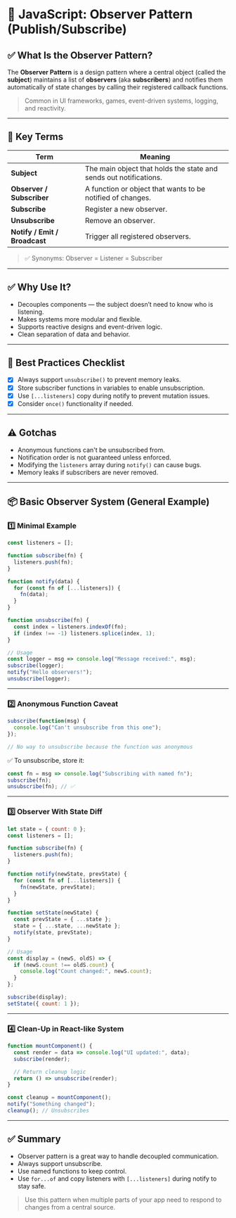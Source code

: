 # 📘 JavaScript: Observer Pattern (Publish/Subscribe)

## ✅ What Is the Observer Pattern?

The **Observer Pattern** is a design pattern where a central object (called the **subject**) maintains a list of **observers** (aka **subscribers**) and notifies them automatically of state changes by calling their registered callback functions.

> Common in UI frameworks, games, event-driven systems, logging, and reactivity.

---

## 🔧 Key Terms

| Term                          | Meaning                                                           |
| ----------------------------- | ----------------------------------------------------------------- |
| **Subject**                   | The main object that holds the state and sends out notifications. |
| **Observer / Subscriber**     | A function or object that wants to be notified of changes.        |
| **Subscribe**                 | Register a new observer.                                          |
| **Unsubscribe**               | Remove an observer.                                               |
| **Notify / Emit / Broadcast** | Trigger all registered observers.                                 |

> ✅ Synonyms: Observer = Listener = Subscriber

---

## ✅ Why Use It?

* Decouples components — the subject doesn’t need to know who is listening.
* Makes systems more modular and flexible.
* Supports reactive designs and event-driven logic.
* Clean separation of data and behavior.

---

## 🧠 Best Practices Checklist

* [x] Always support `unsubscribe()` to prevent memory leaks.
* [x] Store subscriber functions in variables to enable unsubscription.
* [x] Use `[...listeners]` copy during notify to prevent mutation issues.
* [x] Consider `once()` functionality if needed.

---

## ⚠️ Gotchas

* Anonymous functions can't be unsubscribed from.
* Notification order is not guaranteed unless enforced.
* Modifying the `listeners` array during `notify()` can cause bugs.
* Memory leaks if subscribers are never removed.

---

## 📦 Basic Observer System (General Example)

### 1️⃣ Minimal Example

```js
const listeners = [];

function subscribe(fn) {
  listeners.push(fn);
}

function notify(data) {
  for (const fn of [...listeners]) {
    fn(data);
  }
}

function unsubscribe(fn) {
  const index = listeners.indexOf(fn);
  if (index !== -1) listeners.splice(index, 1);
}

// Usage
const logger = msg => console.log("Message received:", msg);
subscribe(logger);
notify("Hello observers!");
unsubscribe(logger);
```

---

### 2️⃣ Anonymous Function Caveat

```js
subscribe(function(msg) {
  console.log("Can't unsubscribe from this one");
});

// No way to unsubscribe because the function was anonymous
```

✅ To unsubscribe, store it:

```js
const fn = msg => console.log("Subscribing with named fn");
subscribe(fn);
unsubscribe(fn); // ✅
```

---

### 3️⃣ Observer With State Diff

```js
let state = { count: 0 };
const listeners = [];

function subscribe(fn) {
  listeners.push(fn);
}

function notify(newState, prevState) {
  for (const fn of [...listeners]) {
    fn(newState, prevState);
  }
}

function setState(newState) {
  const prevState = { ...state };
  state = { ...state, ...newState };
  notify(state, prevState);
}

// Usage
const display = (newS, oldS) => {
  if (newS.count !== oldS.count) {
    console.log("Count changed:", newS.count);
  }
};

subscribe(display);
setState({ count: 1 });
```

---

### 4️⃣ Clean-Up in React-like System

```js
function mountComponent() {
  const render = data => console.log("UI updated:", data);
  subscribe(render);

  // Return cleanup logic
  return () => unsubscribe(render);
}

const cleanup = mountComponent();
notify("Something changed");
cleanup(); // Unsubscribes
```

---

## ✅ Summary

* Observer pattern is a great way to handle decoupled communication.
* Always support unsubscribe.
* Use named functions to keep control.
* Use `for...of` and copy listeners with `[...listeners]` during notify to stay safe.

> Use this pattern when multiple parts of your app need to respond to changes from a central source.
